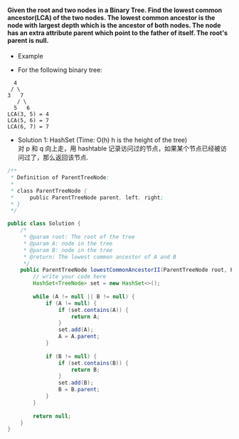 #### Given the root and two nodes in a Binary Tree. Find the lowest common ancestor(LCA) of the two nodes. The lowest common ancestor is the node with largest depth which is the ancestor of both nodes. The node has an extra attribute parent which point to the father of itself. The root's parent is null.
* Example
- For the following binary tree:
```
  4
 / \
3   7
   / \
  5   6
LCA(3, 5) = 4
LCA(5, 6) = 7
LCA(6, 7) = 7  
```

* Solution 1: HashSet (Time: O(h) h is the height of the tree) <br>
对 p 和 q 向上走，用 hashtable 记录访问过的节点，如果某个节点已经被访问过了，那么返回该节点.
```java
/**
 * Definition of ParentTreeNode:
 * 
 * class ParentTreeNode {
 *     public ParentTreeNode parent, left, right;
 * }
 */

public class Solution {
    /*
     * @param root: The root of the tree
     * @param A: node in the tree
     * @param B: node in the tree
     * @return: The lowest common ancestor of A and B
     */
    public ParentTreeNode lowestCommonAncestorII(ParentTreeNode root, ParentTreeNode A, ParentTreeNode B) {
        // write your code here
        HashSet<TreeNode> set = new HashSet<>();
        
        while (A != null || B != null) {
            if (A != null) {
                if (set.contains(A)) {
                    return A;
                }
                set.add(A);
                A = A.parent;
            }
            
            if (B != null) {
                if (set.contains(B)) {
                    return B;
                }
                set.add(B);
                B = B.parent;
            }
        }
        
        return null;
    }
}
```

